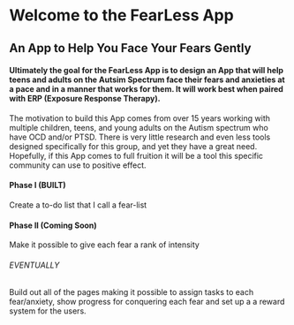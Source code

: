 # Welcome to the FearLess App
## An App to Help You Face Your Fears Gently
#### Ultimately the goal for the FearLess App is to design an App that will help teens and adults on the Autsim Spectrum face their fears and anxieties at a pace and in a manner that works for them. It will work best when paired with ERP (Exposure Response Therapy). 

The motivation to build this App comes from over 15 years working with multiple children, teens, and young adults on the Autism spectrum who have OCD and/or PTSD. There is very little research and even less tools designed specifically for this group, and yet they have a great need. Hopefully, if this App comes to full fruition it will be a tool this specific community can use to positive effect.

#### Phase I (BUILT)
 Create a to-do list that I call a fear-list

#### Phase II (Coming Soon)
 Make it possible to give each fear a rank of intensity

###### EVENTUALLY 
Build out all of the pages making it possible to assign tasks to each fear/anxiety, show progress for conquering each fear and set up a a reward system for the users. 

